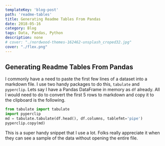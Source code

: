 ```yaml
---
templateKey: 'blog-post'
path: 'readme-tables'
title: Generating Readme Tables From Pandas
date: 2018-05-16
category: Blog
tags: Data, Pandas, Python
description: none
# cover: "./nordwood-themes-162462-unsplash_croped32.jpg"
cover: "./flex.png"
---
```


## Generating Readme Tables From Pandas

I commonly have a need to paste the first few lines of a dataset into a markdown file.  I use two handy packages to do this, ```tabulate``` and ```pyperclip```.  Lets say I have a Pandas DataFrame in memory as ```df``` already.  All I would need to do to convert the first 5 rows to markdown and copy it to the clipboard is the following.

```Python
from tabulate import tabulate
import pyperclip
md = tabulate.tabulate(df.head(), df.columns, tablefmt='pipe')
pyperclip.copy(md)
```


This is a super handy snippet that I use a lot.  Folks really appreciate it when they can see a sample of the data without opening the entire file.